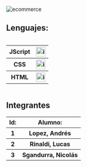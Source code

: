 ![ecommerce](https://github.com/CodeSystem2022/ecommercePrimates/assets/111933179/ca69bbac-70ce-488d-ba74-4e89d961eb56)

## Lenguajes:

<div style="overflow-x: auto; overflow-y: hidden;">
  <table>
    <tr>
      <th>JScript</th>
      <th> <img src="https://user-images.githubusercontent.com/111594677/232659377-a34daabe-5216-44b3-a4c6-02e880d21312.png" alt="imagen" width="25"> </th>
    </tr>
    <tr>
      <th>CSS</th>
      <th> <img src="https://github.com/CodeSystem2022/PrimatesCuartoSemestre/assets/111594677/4c2a0a3a-0661-4964-b4bd-47130fa304ee" alt="imagen" width="25"> </th>
    </tr>
    <tr>
      <th>HTML</th>
      <th> <img src="https://github.com/CodeSystem2022/PrimatesCuartoSemestre/assets/111594677/91f23856-6e06-4fb2-bc07-2e2ac0c73aff" alt="imagen" width="25"> </th>
    </tr>
  </table>
</div>

## Integrantes


  <table style="width: 100%; text-align: center;">
      <tr>
      <th>Id:</th>
      <th>Alumno:</th>
    </tr>
    <tr>
      <th>1</th>
      <th>Lopez, Andrés</th>
    </tr>
    <tr>
      <th>2</th>
      <th>Rinaldi, Lucas</th>
    </tr>
    <tr>
      <th>3</th>
      <th>Sgandurra, Nicolás</th>
    </tr>
  </table>

